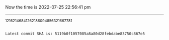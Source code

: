 Now the time is 2022-07-25 22:56:41 pm

---

<small>12162146841262186094856321667781</small>

```txt

Latest commit SHA is: 5119b0f1057085a8a80d28febdabe83750c867e5
```
